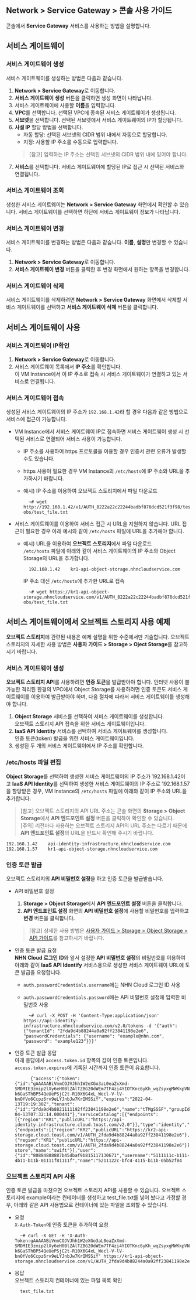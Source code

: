 ## Network > Service Gateway > 콘솔 사용 가이드

콘솔에서 **Service Gateway** 서비스를 사용하는 방법을 설명합니다.

## 서비스 게이트웨이

### 서비스 게이트웨이 생성

서비스 게이트웨이를 생성하는 방법은 다음과 같습니다.

1. **Network > Service Gateway**로 이동합니다.
2. **서비스 게이트웨이 생성** 버튼을 클릭하면 생성 화면이 나타납니다.
3. 서비스 게이트웨이에 사용할 **이름**을 입력합니다.
4. **VPC**를 선택합니다. 선택된 VPC에 종속된 서비스 게이트웨이가 생성됩니다.
5. **서브넷**을 선택합니다. 선택된 서브넷에서 서비스 게이트웨이의 IP가 할당됩니다.
6. **사설 IP** 할당 방법을 선택합니다.
    * 자동 할당: 선택된 서브넷의 CIDR 범위 내에서 자동으로 할당합니다.
    * 지정: 사용할 IP 주소를 수동으로 입력합니다.
    > [참고] 입력하는 IP 주소는 선택된 서브넷의 CIDR 범위 내에 있어야 합니다.
7. **서비스**를 선택합니다. 서비스 게이트웨이에 할당된 IP로 접근 시 선택된 서비스와 연결됩니다.

### 서비스 게이트웨이 조회

생성한 서비스 게이트웨이는 **Network > Service Gateway** 화면에서 확인할 수 있습니다. 서비스 게이트웨이를 선택하면 하단에 서비스 게이트웨이 정보가 나타납니다.

### 서비스 게이트웨이 변경

서비스 게이트웨이를 변경하는 방법은 다음과 같습니다. **이름**, **설명**만 변경할 수 있습니다.

1. **Network > Service Gateway**로 이동합니다.
2. **서비스 게이트웨이 변경** 버튼을 클릭한 후 변경 화면에서 원하는 항목을 변경합니다.

### 서비스 게이트웨이 삭제

서비스 게이트웨이를 삭제하려면 **Network > Service Gateway** 화면에서 삭제할 서비스 게이트웨이를 선택하고 **서비스 게이트웨이 삭제** 버튼을 클릭합니다.

## 서비스 게이트웨이 사용

### 서비스 게이트웨이 IP확인

1. **Network > Service Gateway**로 이동합니다.
2. 서비스 게이트웨이 목록에서 **IP 주소**를 확인합니다.<br>
   이 VM Instance에서 이 IP 주소로 접속 시 서비스 게이트웨이가 연결하고 있는 서비스로 연결됩니다.

### 서비스 게이트웨이 접속

생성된 서비스 게이트웨이의 IP 주소가 `192.168.1.42`라 할 경우 다음과 같은 방법으로 서비스에 접근이 가능합니다.

* VM Instance에서 서비스 게이트웨이 IP로 접속하면 서비스 게이트웨이 생성 시 선택된 서비스로 연결되어 서비스 사용이 가능합니다.
    * IP 주소를 사용하여 https 프로토콜을 이용할 경우 인증서 관련 오류가 발생할 수도 있습니다.
    * https 사용이 필요한 경우 VM Instance의 `/etc/hosts`에 IP 주소와 URL을 추가하시기 바랍니다.
    * 예시) IP 주소를 이용하여 오브젝트 스토리지에서 파일 다운로드

            ~# wget http://192.168.1.42/v1/AUTH_8222a22c22244badbf876dcd521f3f98/test-obs/test_file.txt

* 서비스 게이트웨이를 이용하여 서비스 접근 시 URL을 지원하지 않습니다. URL 접근이 필요한 경우 아래 예시와 같이 `/etc/hosts` 파일에 URL을 추가해야 합니다.
    * 예시) URL을 이용하여 **오브젝트 스토리지**에서 파일 다운로드<br>
      `/etc/hosts` 파일에 아래와 같이 서비스 게이트웨이의 IP 주소와 Object Storage의 URL을 추가합니다.

            192.168.1.42    kr1-api-object-storage.nhncloudservice.com

        IP 주소 대신 `/etc/hosts`에 추가한 URL로 접속

            ~# wget https://kr1-api-object-storage.nhncloudservice.com/v1/AUTH_8222a22c22244badbf876dcd521f3f98/test-obs/test_file.txt

## 서비스 게이트웨이에서 오브젝트 스토리지 사용 예제

**오브젝트 스토리지**에 관련된 내용은 예제 설명을 위한 수준에서만 기술합니다. 오브젝트 스토리지의 자세한 사용 방법은 **사용자 가이드 > Storage > Oject Storage**를 참고하시기 바랍니다.

### 서비스 게이트웨이 생성

**오브젝트 스토리지 API**를 사용하려면 **인증 토큰**을 발급받아야 합니다. 인터넷 사용이 불가능한 격리된 환경의 VPC에서 Object Storage를 사용하려면 인증 토큰도 서비스 게이트웨이를 이용하여 발급받아야 하며, 다음 절차에 따라서 서비스 게이트웨이를 생성해야 합니다.

1. **Object Storage** 서비스를 선택하여 서비스 게이트웨이를 생성합니다.<br>
   오브젝트 스토리지 API 접속을 위한 서비스 게이트웨이입니다.
2. **IaaS API Identity** 서비스를 선택하여 서비스 게이트웨이를 생성합니다.<br>
   인증 토큰(token) 발급을 위한 서비스 게이트웨이입니다.
3. 생성된 두 개의 서비스 게이트웨이에서 IP 주소를 확인합니다.

### /etc/hosts 파일 편집

**Object Storage**를 선택하여 생성한 서비스 게이트웨이의 IP 주소가 192.168.1.42이고 **IaaS API Identity**를 선택하여 생성한 서비스 게이트웨이의 IP 주소로 192.168.1.57을 할당받은 경우, VM Instance의 `/etc/hosts` 파일에 아래와 같이 IP 주소와 URL을 추가합니다.

> [참고] 오브젝트 스토리지의 API URL 주소는 콘솔 화면의 **Storage > Object Storage**에서 **API 엔드포인트 설정** 버튼을 클릭하여 확인할 수 있습니다.<br>
> [주의] 리전마다 사용하는 오브젝트 스토리지 API의 URL 주소는 다르기 때문에 **API 엔드포인트 설정**의 URL을 반드시 확인해 주시기 바랍니다.

```
192.168.1.42	api-identity-infrastructure.nhncloudservice.com
192.168.1.57	kr1-api-object-storage.nhncloudservice.com
```

### 인증 토큰 발급

오브젝트 스토리지의 **API 비밀번호 설정**을 하고 인증 토큰을 발급받습니다.

* API 비밀번호 설정
    1. **Storage > Object Storage**에서 **API 엔드포인트 설정** 버튼을 클릭합니다.
    2. **API 엔드포인트 설정** 화면의 **API 비밀번호 설정**에 사용할 비밀번호를 입력하고 **변경** 버튼을 클릭합니다.
    > [참고] 상세한 사용 방법은 [사용자 가이드 > Storage > Object Storage > API 가이드](https://docs.nhncloud.com/ko/Storage/Object%20Storage/ko/api-guide/)를 참고하시기 바랍니다.

* 인증 토큰 발급 요청<br>
  **NHN Cloud 로그인 ID**와 앞서 설정한 **API 비밀번호 설정**의 비밀번호를 이용하여 아래와 같이 **IaaS API Identify** 서비스용으로 생성한 서비스 게이트웨이 URL에 토큰 발급을 요청합니다.
    * `auth.passwordCredentials.username`에는 NHN Cloud 로그인 ID 사용
    * `auth.passwordCredentials.password`에는 API 비밀번호 설정에 입력한 비밀번호 사용
  

            ~# curl -X POST -H 'Content-Type:application/json' https://api-identity-infrastructure.nhncloudservice.com/v2.0/tokens -d '{"auth": {"tenantId": "2fda9d4b88244a0a92ff23841198e2e6", "passwordCredentials": {"username": "example@nhn.com", "password": "example123"}}}'

* 인증 토큰 발급 응답<br>
  아래 응답에서 `access.token.id` 항목의 값이 인증 토큰입니다. `access.token.expires`에 기록된 시간까지 인증 토큰이 유효합니다.

            {"access":{"token":{"id":"gAAAAABiVnmCOJVJhh1W2eXGo3aL0eaZxXmd-SMDMIE3zmip2lXy6eH0BlZAlTZBG20dWEm7TF4zi4YIOTKnc6yKh_wqZsyxgMWKkpVNShzE-k6GaSThBP54QeUePSjC2t-R10X6G4xL_Wecl-V-lV-bnOfVo6Ccpz6rv9eLYJnbJw7KrIMSSiY","expires":"2022-04-13T19:19:30Z","tenant":{"id":"2fda9d4b8821111192ff23841198e2e6","name":"tTMgSSSF","groupId":"XXj2zkH7777modGU","description":"","enabled":true,"project_domain":"NORMAL","swift":true},"issued_at":"2022-04-13T07:32:14.000441"},"serviceCatalog":[{"endpoints":[{"region":"KR1","publicURL":"https://api-identity.infrastructure.cloud.toast.com/v2.0"}],"type":"identity","name":"keystone"},{"endpoints":[{"region":"KR2","publicURL":"https://kr2-api-storage.cloud.toast.com/v1/AUTH_2fda9d4b88244a0a92ff23841198e2e6"},{"region":"KR1","publicURL":"https://api-storage.cloud.toast.com/v1/AUTH_2fda9d4b88244a0a92ff23841198e2e6"}],"type":"object-store","name":"swift"}],"user":{"id":"80884888887b45dbaf9b815117130671","username":"5111111c-b111-4b11-b11b-01111f81111f","name":"5211122c-bfc4-4115-b11b-05b52f84

### 오브젝트 스토리지 API 사용

인증 토큰 발급을 마쳤으면 오브젝트 스토리지 API를 사용할 수 있습니다. 오브젝트 스토리지에 example이라는 컨테이너를 생성하고 test_file.txt를 넣어 놨다고 가정할 경우, 아래와 같은 API 사용법으로 컨테이너에 있는 파일을 조회할 수 있습니다.

* 요청<br>
  `X-Auth-Token`에 인증 토큰을 추가하여 요청

        ~# curl -X GET -H 'X-Auth-Token:gAAAAABiVnmCOJVJhh1W2eXGo3aL0eaZxXmd-SMDMIE3zmip2lXy6eH0BlZAlTZBG20dWEm7TF4zi4YIOTKnc6yKh_wqZsyxgMWKkpVNShzE-k6GaSThBP54QeUePSjC2t-R10X6G4xL_Wecl-V-lV-bnOfVo6Ccpz6rv9eLYJnbJw7KrIMSSiY' https://kr1-api-object-storage.nhncloudservice.com/v1/AUTH_2fda9d4b88244a0a92ff23841198e2e6/example

* 응답<br>
  오브젝트 스토리지 컨테이너에 있는 파일 목록 확인

        test_file.txt

